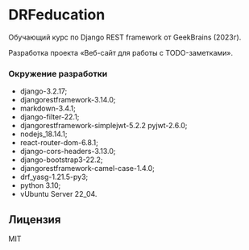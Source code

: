 # DRFeducation
Обучающий курс по Django REST framework от GeekBrains (2023г).

Разработка проекта «Веб-сайт для работы с TODO-заметками».

### Окружение разработки
- django-3.2.17;
- djangorestframework-3.14.0;
- markdown-3.4.1;
- django-filter-22.1;
- djangorestframework-simplejwt-5.2.2 pyjwt-2.6.0;
- nodejs_18.14.1;
- react-router-dom-6.8.1;
- django-cors-headers-3.13.0;
- django-bootstrap3-22.2;
- djangorestframework-camel-case-1.4.0;
- drf_yasg-1.21.5-py3;
- python 3.10;
- vUbuntu Server 22_04.

## Лицензия
MIT
